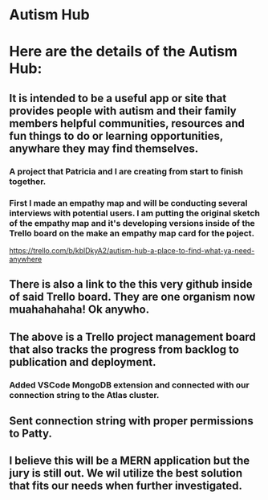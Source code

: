 # Autism Hub
 
# Here are the details of the Autism Hub:
## It is intended to be a useful app or site that provides people with autism and their family members helpful communities, resources and fun things to do or learning opportunities, anywhare they may find themselves.
### A project that Patricia and I are creating from start to finish together.
### First I made an empathy map and will be conducting several interviews with potential users. I am putting the original sketch of the empathy map and it's developing versions inside of the Trello board on the make an empathy map card for the poject.

https://trello.com/b/kblDkyA2/autism-hub-a-place-to-find-what-ya-need-anywhere
## There is also a link to the this very github inside of said Trello board. They are one organism now muahahahaha! Ok anywho.
## The above is a Trello project management board that also tracks the progress from backlog to publication and deployment. 
### Added VSCode MongoDB extension and connected with our connection string to the Atlas cluster. 
## Sent connection string with proper permissions to Patty.  
## I believe this will be a MERN application but the jury is still out. We wil utilize the best solution that fits our needs when further investigated. 